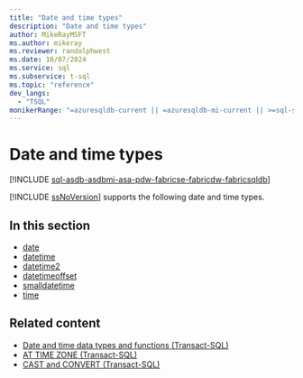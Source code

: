 ```yaml
---
title: "Date and time types"
description: "Date and time types"
author: MikeRayMSFT
ms.author: mikeray
ms.reviewer: randolphwest
ms.date: 10/07/2024
ms.service: sql
ms.subservice: t-sql
ms.topic: "reference"
dev_langs:
  - "TSQL"
monikerRange: "=azuresqldb-current || =azuresqldb-mi-current || >=sql-server-2016 || >=sql-server-linux-2017 || =azuresqledge-current || =azure-sqldw-latest || =fabric"
---
```

# Date and time types

[!INCLUDE [sql-asdb-asdbmi-asa-pdw-fabricse-fabricdw-fabricsqldb](../../includes/applies-to-version/sql-asdb-asdbmi-asa-pdw-fabricse-fabricdw-fabricsqldb.md)]

[!INCLUDE [ssNoVersion](../../includes/ssnoversion-md.md)] supports the following date and time types.

## In this section

- [date](date-transact-sql.md)  
- [datetime](datetime-transact-sql.md)  
- [datetime2](datetime2-transact-sql.md)  
- [datetimeoffset](datetimeoffset-transact-sql.md)  
- [smalldatetime](smalldatetime-transact-sql.md)  
- [time](time-transact-sql.md)

## Related content

- [Date and time data types and functions (Transact-SQL)](../functions/date-and-time-data-types-and-functions-transact-sql.md)
- [AT TIME ZONE (Transact-SQL)](../queries/at-time-zone-transact-sql.md)
- [CAST and CONVERT (Transact-SQL)](../functions/cast-and-convert-transact-sql.md)
